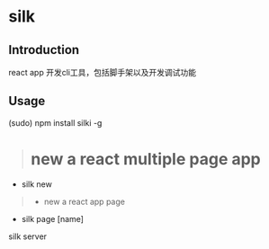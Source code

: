 # silk

## Introduction

react app 开发cli工具，包括脚手架以及开发调试功能

## Usage

(sudo) npm install silki -g

> # new a react multiple page app
* silk new

> * new a react app page
* silk page [name]  

silk server
